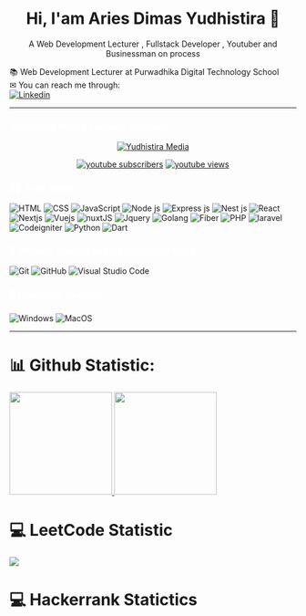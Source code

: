 <h1 align="center">
  Hi, I'am Aries Dimas Yudhistira 👋
</h1>

<p align="center">
  A Web Development Lecturer , Fullstack Developer , Youtuber and Businessman on process
</p>
📚 Web Development Lecturer at Purwadhika Digital Technology School <br>
✉ You can reach me through: <br>
<a href="https://www.linkedin.com/in/ariesdimasy/">
  <img
    alt="Linkedin"
    src="https://img.shields.io/badge/linkedin-0077B5?logo=linkedin&logoColor=white&style=flat"
  />
</a>
<hr>

### <span style="color:white;"> Yudhistira Media Youtube Channel </span>

<p align='center'> 
    <a href='https://www.youtube.com/channel/UCH-0yWsg4z_F1osvmDqaV5A'><img alt='Yudhistira Media' src='https://yt3.googleusercontent.com/2Ar87xtbG1by0cZTOEMi_K1yhJUCMoXL64xFxgGL--Sk5zbcj2lNj_67Wc0At8gsofXmO-G4Kw=s176-c-k-c0x00ffffff-no-rj' /></a>
</p>
<p align="center">

  <a href="https://www.youtube.com/channel/UC8Dt8pO_EqhP9unfnMd-64A">
    <img alt="youtube subscribers" title="Subscribe to my YouTube channel" src="https://img.shields.io/youtube/channel/subscribers/UCH-0yWsg4z_F1osvmDqaV5A?style=for-the-badge"/></a> 
  
  <a href="https://www.youtube.com/channel/UC8Dt8pO_EqhP9unfnMd-64A">
    <img alt="youtube views" title="YouTube views" src="https://img.shields.io/youtube/channel/views/UCH-0yWsg4z_F1osvmDqaV5A?style=for-the-badge"/></a> 
</p>

### <span style="color:white;">👨‍💻 Tech Stack:</span>

<p>
  <img alt="HTML" src="https://img.shields.io/badge/HTML-E34F26?logo=html5&logoColor=white&style=flat" />
  <img alt="CSS" src="https://img.shields.io/badge/CSS-1572B6?logo=css3&logoColor=white&style=flat" />
  <img alt="JavaScript" src="https://img.shields.io/badge/JavaScript-F7DF1E?logo=javascript&logoColor=white&style=flat" />
  <img alt="Node js" src="https://img.shields.io/badge/Node.js-339933?logo=node.js&logoColor=white&style=flat" />
  <img alt="Express js" src="https://img.shields.io/badge/Express.Js-339933?logo=express&logoColor=white&style=flat" />
  <img alt="Nest js" src="https://img.shields.io/badge/Nest.ts-339933?logo=nest.ts&logoColor=white&style=flat" />
<img alt="React" src="https://img.shields.io/badge/React-00ADD8?logo=react&logoColor=white&style=flat" />
<img alt="Nextjs" src="https://img.shields.io/badge/Next-black?logo=next.js&logoColor=white&style=flat" />
<img alt="Vuejs" src="https://img.shields.io/badge/Vue-green?logo=vue.js&logoColor=white&style=flat" />
<img alt="nuxtJS" src="https://img.shields.io/badge/Nuxt-green?logo=nuxt.js&logoColor=white&style=flat" />
<img alt="Jquery" src="https://img.shields.io/badge/Jquery-1572B6?logo=jquery&logoColor=white&style=flat" />
  <img alt="Golang" src="https://img.shields.io/badge/Go-00ADD8?logo=go&logoColor=white&style=flat" />
  <img alt="Fiber" src="https://img.shields.io/badge/Fiber-00ADD8?logo=go&logoColor=white&style=flat" />
  <img alt="PHP" src="https://img.shields.io/badge/php-00ADD8?logo=php&logoColor=white&style=flat" />
  <img alt="laravel" src="https://img.shields.io/badge/laravel-red?logo=laravel&logoColor=white&style=flat" />
  <img alt="Codeigniter" src="https://img.shields.io/badge/codeigniter-red?logo=codeigniter&logoColor=white&style=flat" />
<img alt="Python" src="https://img.shields.io/badge/python-00ADD8?logo=python&logoColor=white&style=flat" />
<img alt="Dart" src="https://img.shields.io/badge/dart-00ADD8?logo=dart&logoColor=white&style=flat" />
</p>

</p>

<h3 style="color: white;">💾 Version Control and Development tools:</h3>
<p>
  <img alt="Git" src="https://img.shields.io/badge/Git-F05032?logo=git&logoColor=white&style=flat" />
  <img alt="GitHub" src="https://img.shields.io/badge/GitHub-181717?logo=github&logoColor=white&style=flat" />
  <img alt="Visual Studio Code" src="https://img.shields.io/badge/Visual Studio Code-007ACC?logo=visual+studio+code&logoColor=white&style=flat" />
</p>

<h3 style="color: white">🖥 Operating System:</h3>
<p>
  <img alt="Windows" src="https://img.shields.io/badge/Windows-0078D6?logo=windows&logoColor=white&style=flat" />
   <img alt="MacOS" src="https://img.shields.io/badge/MacOS-silver?logo=apple&logoColor=white&style=flat" />
</p>
<hr>

# 📊 Github Statistic:

<p align="left">
<a href="https://github.com/ariesdimasy">
  <img height="180em" src="https://github-readme-stats-eight-theta.vercel.app/api?username=ariesdimasy&show_icons=true&theme=algolia&include_all_commits=true&count_private=true"/>
  <img height="180em" src="https://github-readme-stats-eight-theta.vercel.app/api/top-langs/?username=ariesdimasy&layout=compact&theme=algolia"/>
</a>
</p>

# 💻 LeetCode Statistic

![](https://leetcard.jacoblin.cool/ariesdimasy?animation=true)

# 💻 Hackerrank Statictics
